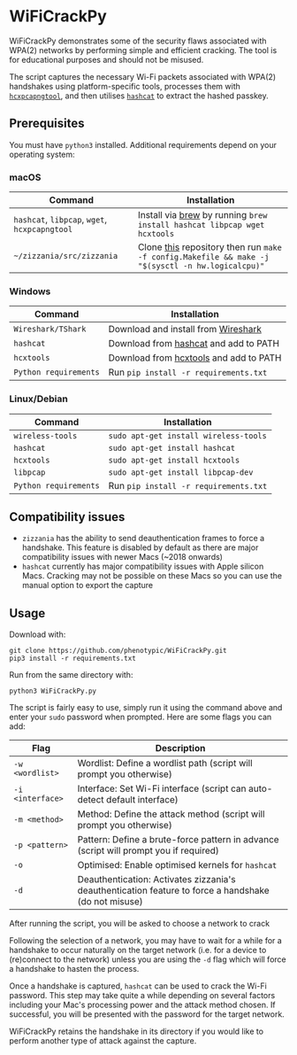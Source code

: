 # WiFiCrackPy

WiFiCrackPy demonstrates some of the security flaws associated with WPA(2) networks by performing simple and efficient cracking. The tool is for educational purposes and should not be misused.

The script captures the necessary Wi-Fi packets associated with WPA(2) handshakes using platform-specific tools, processes them with [`hcxpcapngtool`](https://github.com/ZerBea/hcxtools), and then utilises [`hashcat`](https://github.com/hashcat/hashcat) to extract the hashed passkey.

## Prerequisites

You must have `python3` installed. Additional requirements depend on your operating system:

### macOS
| Command | Installation |
| --- | --- |
| `hashcat`, `libpcap`, `wget`, `hcxpcapngtool` | Install via [brew](https://brew.sh) by running `brew install hashcat libpcap wget hcxtools` |
| `~/zizzania/src/zizzania` | Clone [this](https://github.com/cyrus-and/zizzania) repository then run `make -f config.Makefile && make -j "$(sysctl -n hw.logicalcpu)"` |

### Windows
| Command | Installation |
| --- | --- |
| `Wireshark/TShark` | Download and install from [Wireshark](https://www.wireshark.org/download.html) |
| `hashcat` | Download from [hashcat](https://hashcat.net/hashcat/) and add to PATH |
| `hcxtools` | Download from [hcxtools](https://github.com/ZerBea/hcxtools/releases) and add to PATH |
| `Python requirements` | Run `pip install -r requirements.txt` |

### Linux/Debian
| Command | Installation |
| --- | --- |
| `wireless-tools` | `sudo apt-get install wireless-tools` |
| `hashcat` | `sudo apt-get install hashcat` |
| `hcxtools` | `sudo apt-get install hcxtools` |
| `libpcap` | `sudo apt-get install libpcap-dev` |
| `Python requirements` | Run `pip install -r requirements.txt` |

## Compatibility issues

- `zizzania` has the ability to send deauthentication frames to force a handshake. This feature is disabled by default as there are major compatibility issues with newer Macs (~2018 onwards)
- `hashcat` currently has major compatibility issues with Apple silicon Macs. Cracking may not be possible on these Macs so you can use the manual option to export the capture

## Usage

Download with:
```
git clone https://github.com/phenotypic/WiFiCrackPy.git
pip3 install -r requirements.txt
```

Run from the same directory with:
```
python3 WiFiCrackPy.py
```

The script is fairly easy to use, simply run it using the command above and enter your `sudo` password when prompted. Here are some flags you can add:

| Flag | Description |
| --- | --- |
| `-w <wordlist>` | Wordlist: Define a wordlist path (script will prompt you otherwise) |
| `-i <interface>` | Interface: Set Wi-Fi interface (script can auto-detect default interface) |
| `-m <method>` | Method: Define the attack method (script will prompt you otherwise) |
| `-p <pattern>` | Pattern: Define a brute-force pattern in advance (script will prompt you if required) |
| `-o` | Optimised: Enable optimised kernels for `hashcat` |
| `-d` | Deauthentication: Activates zizzania's deauthentication feature to force a handshake (do not misuse) |

After running the script, you will be asked to choose a network to crack

Following the selection of a network, you may have to wait for a while for a handshake to occur naturally on the target network (i.e. for a device to (re)connect to the network) unless you are using the `-d` flag which will force a handshake to hasten the process.

Once a handshake is captured, `hashcat` can be used to crack the Wi-Fi password. This step may take quite a while depending on several factors including your Mac's processing power and the attack method chosen. If successful, you will be presented with the password for the target network.

WiFiCrackPy retains the handshake in its directory if you would like to perform another type of attack against the capture.
